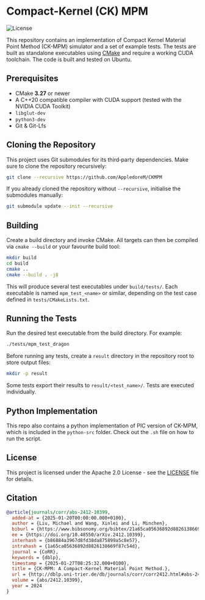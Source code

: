 # Compact-Kernel (CK) MPM 
![License](https://img.shields.io/badge/License-Apache%202.0-blue.svg)

This repository contains an implementation of Compact Kernel Material Point Method (CK-MPM) simulator and a set of example tests.  The tests are built as standalone executables using
[CMake](https://cmake.org/) and require a working CUDA toolchain. The code is built and tested on Ubuntu.

## Prerequisites

- CMake **3.27** or newer
- A C++20 compatible compiler with CUDA support (tested with the NVIDIA CUDA
  Toolkit)
- `libglut-dev`
- `python3-dev`
- Git & Git-Lfs

## Cloning the Repository

This project uses Git submodules for its third‑party dependencies.  Make sure to
clone the repository recursively:

```bash
git clone --recursive https://github.com/AppledoreM/CKMPM 
```

If you already cloned the repository without `--recursive`, initialise the
submodules manually:

```bash
git submodule update --init --recursive
```

## Building

Create a build directory and invoke CMake.  All targets can then be compiled via
`cmake --build` or your favourite build tool:

```bash
mkdir build
cd build
cmake ..
cmake --build . -j8
```

This will produce several test executables under `build/tests/`.  Each executable
is named `mpm_test_<name>` or similar, depending on the test case defined in
`tests/CMakeLists.txt`.

## Running the Tests

Run the desired test executable from the build directory.  For example:

```bash
./tests/mpm_test_dragon
```

Before running any tests, create a `result` directory in the repository
root to store output files:

```bash
mkdir -p result
```

Some tests export their results to `result/<test_name>/`. Tests are executed individually.

## Python Implementation

This repo also contains a python implementation of PIC version of CK-MPM, which is included in the `python-src` folder. Check out the `.sh` file on how to run the script.

## License

This project is licensed under the Apache 2.0 License - see the [LICENSE](LICENSE) file for details.

## Citation

```bibtex
@article{journals/corr/abs-2412-10399,
  added-at = {2025-01-20T00:00:00.000+0100},
  author = {Liu, Michael and Wang, Xinlei and Li, Minchen},
  biburl = {https://www.bibsonomy.org/bibtex/21a65ca05636892d8826138669f87c54d/dblp},
  ee = {https://doi.org/10.48550/arXiv.2412.10399},
  interhash = {b86884a3967d8fd38da875899a5c8e57},
  intrahash = {1a65ca05636892d8826138669f87c54d},
  journal = {CoRR},
  keywords = {dblp},
  timestamp = {2025-01-27T08:25:32.000+0100},
  title = {CK-MPM: A Compact-Kernel Material Point Method.},
  url = {http://dblp.uni-trier.de/db/journals/corr/corr2412.html#abs-2412-10399},
  volume = {abs/2412.10399},
  year = 2024
}


